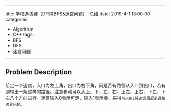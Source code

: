 
---
title:  学校选拔赛（DFS&BFS&迷宫问题）-总结
date: 2019-4-1 13:00:00
categories:
- Algorithm
- C++
tags:
- BFS
- DFS
- 迷宫问题
---

<script type="text/javascript"
       src="http://cdn.mathjax.org/mathjax/latest/MathJax.js?config=TeX-AMS-MML_HTMLorMML"></script>

## Problem Description
给定一个迷宫，入口为左上角，出口为右下角，问是否有路径从入口到出口，若有则输出一条这样的路径。注意移动可以从上、下、左、右、上左、上右、下左、下右八个方向进行。迷宫输入0表示可走，输入1表示墙。易得`可以用1将迷宫围起来避免边界问题`。


